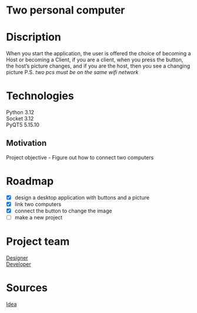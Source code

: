 # Two personal computer

# Discription 
When you start the application, the user is offered the choice of becoming a Host or becoming a Client, if you are a client, when you press the button, the host’s picture changes, and if you are the host, then you see a changing picture
P.S. *two pcs must be on the same wifi network*

# Technologies
Python 3.12  
Socket 3.12  
PyQT5 5.15.10

## Motivation
Project objective - Figure out how to connect two computers

# Roadmap
- [x] design a desktop application with buttons and a picture
- [x] link two computers
- [x] connect the button to change the image
- [ ] make a new project

# Project team
[Designer](https://github.com/abbeswrld)  
[Developer](https://github.com/yshelev)

# Sources
[Idea](https://metanit.com/python/network/1.2.php)





